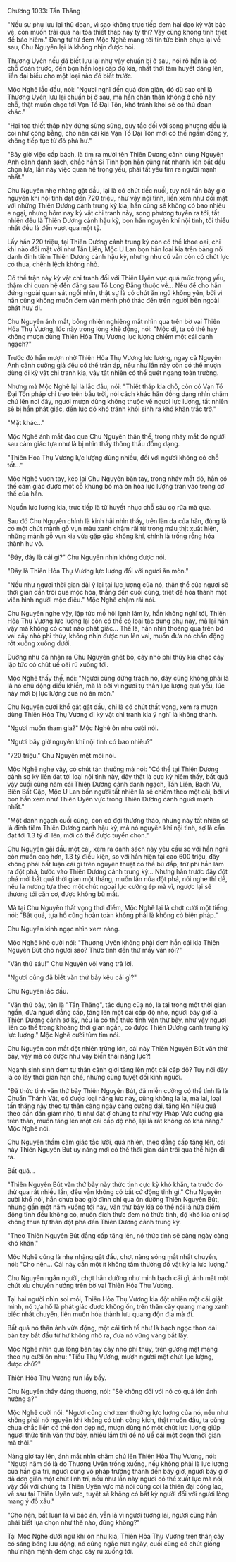 




Chương 1033: Tấn Thăng


"Nếu sư phụ lưu lại thủ đoạn, vì sao không trực tiếp đem hai đạo kỳ vật bảo vệ, còn muốn trải qua hai tòa thiết tháp này tỷ thí? Vậy cũng không tính triệt để bảo hiểm." Đang từ từ đem Mộc Nghê mang tới tin tức bình phục lại về sau, Chu Nguyên lại là không nhịn được hỏi.

Thương Uyên nếu đã biết lưu lại như vậy chuẩn bị ở sau, nói rõ hắn là có chỗ đoán trước, đến bọn hắn loại cấp độ kia, nhất thời tâm huyết dâng lên, liền đại biểu cho một loại nào đó biết trước.

Mộc Nghê lắc đầu, nói: "Ngươi nghĩ đến quá đơn giản, đó dù sao chỉ là Thương Uyên lưu lại chuẩn bị ở sau, mà hắn chân thân không ở chỗ này chỗ, thật muốn chọc tới Vạn Tổ Đại Tôn, khó tránh khỏi sẽ có thủ đoạn khác."

"Hai tòa thiết tháp này đứng sừng sững, quy tắc đối với song phương đều là coi như công bằng, cho nên cái kia Vạn Tổ Đại Tôn mới có thể ngầm đồng ý, không tiếp tục từ đó phá hư."

"Bây giờ việc cấp bách, là tìm ra mười tên Thiên Dương cảnh cùng Nguyên Anh cảnh danh sách, chắc hẳn Si Tinh bọn hắn cũng rất nhanh liền bắt đầu chọn lựa, lần này việc quan hệ trọng yếu, phải tất yếu tìm ra người mạnh nhất."

Chu Nguyên nhẹ nhàng gật đầu, lại là có chút tiếc nuối, tuy nói hắn bây giờ nguyên khí nội tình đạt đến 720 triệu, như vậy nội tình, liền xem như đối mặt với những Thiên Dương cảnh trung kỳ kia, hắn cũng sẽ không có bao nhiêu e ngại, nhưng hôm nay kỳ vật chi tranh này, song phương tuyển ra tới, tất nhiên đều là Thiên Dương cảnh hậu kỳ, bọn hắn nguyên khí nội tình, tối thiểu nhất đều là đến vượt qua một tỷ.

Lấy hắn 720 triệu, tại Thiên Dương cảnh trung kỳ còn có thể khoe oai, chỉ khi nào đối mặt với như Tần Liên, Mộc U Lan bọn hắn loại kia trên bảng nổi danh đỉnh tiêm Thiên Dương cảnh hậu kỳ, nhưng như cũ vẫn còn có chút lực có thua, chênh lệch không nhỏ.

Có thể trận này kỳ vật chi tranh đối với Thiên Uyên vực quá mức trọng yếu, thậm chí quan hệ đến đằng sau Tổ Long Đăng thuộc về... Nếu để cho hắn đứng ngoài quan sát ngồi nhìn, thật sự là có chút ăn ngủ không yên, bởi vì hắn cũng không muốn đem vận mệnh phó thác đến trên người bên ngoài phát huy đi.

Chu Nguyên ánh mắt, bỗng nhiên nghiêng mắt nhìn qua trên bờ vai Thiên Hỏa Thụ Vương, lúc này trong lòng khẽ động, nói: "Mộc di, ta có thể hay không mượn dùng Thiên Hỏa Thụ Vương lực lượng chiếm một cái danh ngạch?"

Trước đó hắn mượn nhờ Thiên Hỏa Thụ Vương lực lượng, ngay cả Nguyên Anh cảnh cường giả đều có thể trấn áp, nếu như lần này còn có thể mượn dùng đi kỳ vật chi tranh kia, vậy tất nhiên có thể quét ngang toàn trường.

Nhưng mà Mộc Nghê lại là lắc đầu, nói: "Thiết tháp kia chỗ, còn có Vạn Tổ Đại Tôn pháp chỉ treo trên bầu trời, nói cách khác hắn đồng dạng nhìn chăm chú lên nơi đây, ngươi mượn dùng không thuộc về ngươi lực lượng, tất nhiên sẽ bị hắn phát giác, đến lúc đó khó tránh khỏi sinh ra khó khăn trắc trở."

"Mặt khác..."

Mộc Nghê ánh mắt đảo qua Chu Nguyên thân thể, trong nháy mắt đó người sau cảm giác tựa như là bị nhìn thấy thông thấu đồng dạng.

"Thiên Hỏa Thụ Vương lực lượng dùng nhiều, đối với ngươi không có chỗ tốt..."

Mộc Nghê vươn tay, kéo lại Chu Nguyên bàn tay, trong nháy mắt đó, hắn có thể cảm giác được một cỗ khủng bố mà ôn hòa lực lượng tràn vào trong cơ thể của hắn.

Nguồn lực lượng kia, trực tiếp là từ huyết nhục chỗ sâu cọ rửa mà qua.

Sau đó Chu Nguyên chính là kinh hãi nhìn thấy, trên làn da của hắn, đúng là có một chút mảnh gỗ vụn màu xanh chậm rãi từ trong máu thịt xuất hiện, những mảnh gỗ vụn kia vừa gặp gặp không khí, chính là trống rỗng hóa thành hư vô.

"Đây, đây là cái gì?" Chu Nguyên nhịn không được nói.

"Đây là Thiên Hỏa Thụ Vương lực lượng đối với ngươi ăn mòn."

"Nếu như ngươi thời gian dài ỷ lại tại lực lượng của nó, thân thể của ngươi sẽ thời gian dần trôi qua mộc hóa, thẳng đến cuối cùng, triệt để hóa thành một viên hình người mộc điêu." Mộc Nghê chậm rãi nói.

Chu Nguyên nghe vậy, lập tức mồ hôi lạnh lâm ly, hắn không nghĩ tới, Thiên Hỏa Thụ Vương lực lượng lại còn có thể có loại tác dụng phụ này, mà lại hắn vậy mà không có chút nào phát giác... Thế là, hắn nhìn thoáng qua trên bờ vai cây nhỏ phỉ thúy, không nhịn được run lên vai, muốn đưa nó chấn động rớt xuống xuống dưới.

Dường như đã nhận ra Chu Nguyên ghét bỏ, cây nhỏ phỉ thúy kia chạc cây lập tức có chút uể oải rủ xuống tới.

Mộc Nghê thấy thế, nói: "Ngươi cũng đừng trách nó, đây cũng không phải là là nó chủ động điều khiển, mà là bởi vì ngươi tự thân lực lượng quá yếu, lúc này mới bị lực lượng của nó ăn mòn."

Chu Nguyên cười khổ gật gật đầu, chỉ là có chút thất vọng, xem ra mượn dùng Thiên Hỏa Thụ Vương đi kỳ vật chi tranh kia ý nghĩ là không thành.

"Ngươi muốn tham gia?" Mộc Nghê ôn nhu cười nói.

"Ngươi bây giờ nguyên khí nội tình có bao nhiêu?"

"720 triệu." Chu Nguyên mệt mỏi nói.

Mộc Nghê nghe vậy, có chút tán thưởng mà nói: "Có thể tại Thiên Dương cảnh sơ kỳ liền đạt tới loại nội tình này, đây thật là cực kỳ hiếm thấy, bất quá vậy cuối cùng năm cái Thiên Dương cảnh danh ngạch, Tần Liên, Bạch Vũ, Biên Bất Cập, Mộc U Lan bốn người tất nhiên là sẽ chiếm theo một cái, bởi vì bọn hắn xem như Thiên Uyên vực trong Thiên Dương cảnh người mạnh nhất."

"Một danh ngạch cuối cùng, còn có đợi thương thảo, nhưng này tất nhiên sẽ là đỉnh tiêm Thiên Dương cảnh hậu kỳ, mà nó nguyên khí nội tình, sợ là cần đạt tới 1.3 tỷ đi lên, mới có thể được tuyển chọn."

Chu Nguyên gãi đầu một cái, xem ra danh sách này yêu cầu so với hắn nghĩ còn muốn cao hơn, 1.3 tỷ điều kiện, so với hắn hiện tại cao 600 triệu, đây không phải bất luận cái gì trên nguyên thuật có thể bù đắp, trừ phi hắn làm ra đột phá, bước vào Thiên Dương cảnh trung kỳ... Nhưng hắn trước đây đột phá mới bất quá thời gian một tháng, muốn lần nữa đột phá, nói nghe thì dễ, nếu là nương tựa theo một chút ngoại lực cưỡng ép mà vì, ngược lại sẽ thương tới căn cơ, được không bù mất.

Mà tại Chu Nguyên thất vọng thời điểm, Mộc Nghê lại là chợt cười một tiếng, nói: "Bất quá, tựa hồ cũng hoàn toàn không phải là không có biện pháp."

Chu Nguyên kinh ngạc nhìn xem nàng.

Mộc Nghê khẽ cười nói: "Thương Uyên không phải đem hắn cái kia Thiên Nguyên Bút cho ngươi sao? Thức tỉnh đến thứ mấy văn rồi?"

"Văn thứ sáu!" Chu Nguyên vội vàng trả lời.

"Ngươi cũng đã biết văn thứ bảy kêu cái gì?"

Chu Nguyên lắc đầu.

"Văn thứ bảy, tên là "Tấn Thăng", tác dụng của nó, là tại trong một thời gian ngắn, đưa ngươi đẳng cấp, tăng lên một cái cấp độ nhỏ, ngươi bây giờ là Thiên Dương cảnh sơ kỳ, nếu là có thể thức tỉnh văn thứ bảy, như vậy ngươi liền có thể trong khoảng thời gian ngắn, có được Thiên Dương cảnh trung kỳ lực lượng." Mộc Nghê cười tủm tỉm nói.

Chu Nguyên con mắt đột nhiên trừng lớn, cái này Thiên Nguyên Bút văn thứ bảy, vậy mà có được như vậy biến thái năng lực?!

Ngạnh sinh sinh đem tự thân cảnh giới tăng lên một cái cấp độ? Tuy nói đây là có lấy thời gian hạn chế, nhưng cũng tuyệt đối kinh người.

"Đã thức tỉnh văn thứ bảy Thiên Nguyên Bút, đã miễn cưỡng có thể tính là là Chuẩn Thánh Vật, có được loại năng lực này, cũng không là lạ, mà lại, loại tấn thăng này theo tự thân càng ngày càng cường đại, tăng lên hiệu quả theo dần dần giảm nhỏ, tỉ như đặt ở chúng ta như vậy Pháp Vực cường giả trên thân, muốn tăng lên một cái cấp độ nhỏ, lại là rất không có khả năng." Mộc Nghê nói.

Chu Nguyên thầm cảm giác tắc lưỡi, quả nhiên, theo đẳng cấp tăng lên, cái này Thiên Nguyên Bút uy năng mới có thể thời gian dần trôi qua thể hiện đi ra.

Bất quá...

"Thiên Nguyên Bút văn thứ bảy này thức tỉnh cực kỳ khó khăn, ta trước đó thử qua rất nhiều lần, đều vẫn không có bất cứ động tĩnh gì." Chu Nguyên cười khổ nói, hắn chưa bao giờ đình chỉ qua ôn dưỡng Thiên Nguyên Bút, nhưng gần một năm xuống tới này, văn thứ bảy kia có thể nói là nửa điểm động tĩnh đều không có, muốn đích thực đem nó thức tỉnh, độ khó kia chỉ sợ không thua tự thân đột phá đến Thiên Dương cảnh trung kỳ.

"Theo Thiên Nguyên Bút đẳng cấp tăng lên, nó thức tỉnh sẽ càng ngày càng khó khăn."

Mộc Nghê cũng là nhẹ nhàng gật đầu, chợt nàng sóng mắt nhất chuyển, nói: "Cho nên... Cái này cần một ít không tầm thường đồ vật kỳ lạ lực lượng."

Chu Nguyên ngẩn người, chợt hắn dường như minh bạch cái gì, ánh mắt một chút xíu chuyển hướng trên bờ vai Thiên Hỏa Thụ Vương.

Tại hai người nhìn soi mói, Thiên Hỏa Thụ Vương kia đột nhiên một cái giật mình, nó tựa hồ là phát giác được không ổn, trên thân cây quang mang xanh biếc nhất chuyển, liền muốn hóa thành lưu quang độn địa mà đi.

Bất quá nó thân ảnh vừa động, một cái tinh tế như là bạch ngọc thon dài bàn tay bắt đầu từ hư không nhô ra, đưa nó vững vàng bắt lấy.

Mộc Nghê nhìn qua lòng bàn tay cây nhỏ phỉ thúy, trên gương mặt mang theo nụ cười ôn nhu: "Tiểu Thụ Vương, mượn ngươi một chút lực lượng, được chứ?"

Thiên Hỏa Thụ Vương run lẩy bẩy.

Chu Nguyên thấy đáng thương, nói: "Sẽ không đối với nó có quá lớn ảnh hưởng a?"

Mộc Nghê cười nói: "Ngươi cũng chớ xem thường lực lượng của nó, nếu như không phải nó nguyên khí không có tính công kích, thật muốn đấu, ta cũng chưa chắc liền có thể dọn dẹp nó, mượn dùng nó một chút lực lượng giúp ngươi thức tỉnh văn thứ bảy, nhiều lắm thì để nó uể oải một đoạn thời gian mà thôi."

Nàng giơ tay lên, ánh mắt nhìn chăm chú lên Thiên Hỏa Thụ Vương, nói: "Ngươi năm đó là do Thương Uyên trồng xuống, nếu không phải là lực lượng của hắn gia trì, ngươi cũng vô pháp trưởng thành đến bây giờ, ngươi bây giờ đã đơn giản một chút linh trí, nếu như lần này ngươi có thể xuất lực mà nói, vậy đối với chúng ta Thiên Uyên vực mà nói cũng coi là thiên đại công lao, về sau tại Thiên Uyên vực, tuyệt sẽ không có bất kỳ người đối với ngươi lòng mang ý đồ xấu."

"Cho nên, bất luận là vì báo ân, vẫn là vì ngươi tương lai, ngươi cũng hẳn phải biết lựa chọn như thế nào, đúng không?"

Tại Mộc Nghê dưới ngữ khí ôn nhu kia, Thiên Hỏa Thụ Vương trên thân cây có sáng bóng lưu động, nó cứng ngắc nửa ngày, cuối cùng có chút giống như nhận mệnh đem chạc cây rủ xuống tới.




